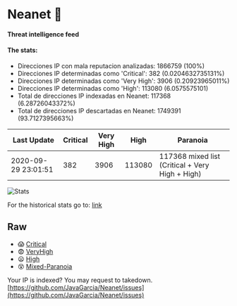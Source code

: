 # Neanet :hocho:
#### Threat intelligence feed
#### The stats:

- Direcciones IP con mala reputacion analizadas: 1866759 (100%)
- Direcciones IP determinadas como 'Critical':  382 (0.0204632735131%)
- Direcciones IP determinadas como 'Very High':  3906 (0.20923965011%)
- Direcciones IP determinadas como 'High':  113080 (6.0575575101)
- Total de direcciones IP indexadas en Neanet:  117368 (6.28726043372%)
- Total de direcciones IP descartadas en Neanet:  1749391 (93.7127395663%)

| Last Update | Critical | Very High | High | Paranoia |
| --- | --- | --- | --- | --- |
| 2020-09-29 23:01:51 | 382 | 3906 | 113080 | 117368 mixed list (Critical + Very High + High)|

![Stats](https://docs.google.com/spreadsheets/d/e/2PACX-1vSnaNMIXVabIpDJjufMlzH7poXnshF3mgd8Is1g9ytUEzVsP5my4Trn8f-xkoLLQ38xpL3HtmUexLo6/pubchart?oid=501124687&format=image)

For the historical stats go to: [link](/stats.csv)
## Raw
- :scream: [Critical](https://raw.githubusercontent.com/JavaGarcia/Neanet/master/blacklists/neanet_critical.txt)
- :fearful: [VeryHigh](https://raw.githubusercontent.com/JavaGarcia/Neanet/master/blacklists/neanet_veryHigh.txtt)
- :frowning: [High](https://raw.githubusercontent.com/JavaGarcia/Neanet/master/blacklists/neanet_high.txt)
- :dizzy_face: [Mixed-Paranoia](https://raw.githubusercontent.com/JavaGarcia/Neanet/master/blacklists/neanet_all.txt)


Your IP is indexed? You may request to takedown. [https://github.com/JavaGarcia/Neanet/issues](https://github.com/JavaGarcia/Neanet/issues)




















































































































































































































































































































































































































































































































































































































































































































































































































































































































































































































































































































































